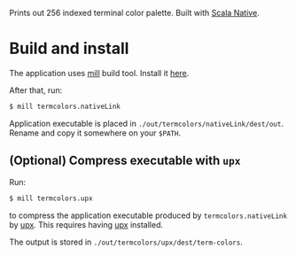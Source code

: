 Prints out 256 indexed terminal color palette. Built with [Scala Native](https://www.scala-native.org/en/latest/index.html).

# Build and install

The application uses [mill](https://www.lihaoyi.com/mill/index.html) build tool. Install it [here](https://www.lihaoyi.com/mill/index.html#installation).

After that, run:
```bash
$ mill termcolors.nativeLink
```

Application executable is placed in `./out/termcolors/nativeLink/dest/out`.
Rename and copy it somewhere on your `$PATH`.

## (Optional) Compress executable with `upx`

Run:
```bash
$ mill termcolors.upx
```
to compress the application executable produced by `termcolors.nativeLink` by [upx](https://upx.github.io/).
This requires having [upx](https://github.com/upx/upx/releases/latest) installed.

The output is stored in `./out/termcolors/upx/dest/term-colors`.
